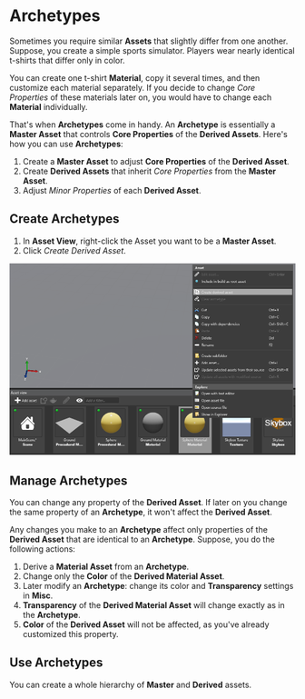 # Archetypes

Sometimes you require similar **Assets** that slightly differ from one another.
Suppose, you create a simple sports simulator. Players wear nearly identical t-shirts that differ only in color.

You can create one t-shirt **Material**, copy it several times, and then customize each material separately.
If you decide to change _Core Properties_ of these materials later on, you would have to change each **Material** individually.

That's when **Archetypes** come in handy.
An **Archetype** is essentially a **Master Asset** that controls **Core Properties** of the **Derived Assets**.
Here's how you can use **Archetypes**:

1. Create a **Master Asset** to adjust **Core Properties** of the **Derived Asset**.
2. Create **Derived Assets** that inherit _Core Properties_ from the **Master Asset**.
3. Adjust _Minor Properties_ of each **Derived Asset**.

## Create Archetypes

1. In **Asset View**, right-click the Asset you want to be a **Master Asset**.
2. Click _Create Derived Asset_.

![Create Derived Asset](media/archetypes-create-derived-asset.png)

## Manage Archetypes
You can change any property of the **Derived Asset**. If later on you change the same property of an **Archetype**, it won't affect the **Derived Asset**.

Any changes you make to an **Archetype** affect only properties of the **Derived Asset** that are identical to an **Archetype**.
Suppose, you do the following actions:

1. Derive a **Material Asset** from an **Archetype**.
2. Change only the **Color** of the **Derived Material Asset**.
3. Later modify an **Archetype**: change its color and **Transparency** settings in **Misc**.
4. **Transparency** of the **Derived Material Asset** will change exactly as in the **Archetype**.
5. **Color** of the **Derived Asset** will not be affected, as you've already customized this property.


## Use Archetypes

You can create a whole hierarchy of **Master** and **Derived** assets.